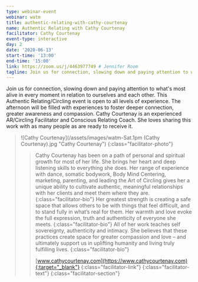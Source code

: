 ```yaml
---
type: webinar-event
webinar: watm
title: authentic-relating-with-cathy-courtenay
name: Authentic Relating with Cathy Courtenay
facilitator: Cathy Courtenay
event-type: interactive
day: 2
date: '2020-06-13'
start-time: '13:00'
end-time: '15:00'
link: https://zoom.us/j/4463977749 # Jennifer Room
tagline: Join us for connection, slowing down and paying attention to what's most alive in every moment in relation to ourselves and each other. This Authentic Relating/Circling event is open to all levels of experience.
---
```


Join us for connection, slowing down and paying attention to what's most alive in every moment in relation to ourselves and each other. This Authentic Relating/Circling event is open to all levels of experience. The afternoon will be filled with experiences to foster deeper connection, greater awareness and compassion. Cathy Courtenay is an experienced AR/Circling Facilitator and Conscious Relating Coach. She loves sharing this work with as many people as are ready to receive it.

> ![Cathy Courtenay](/assets/images/watm-Sat.1pm (Cathy Courtenay).jpg "Cathy Courtenay")
> {:class="facilitator-photo"}
>
> > Cathy Courtenay has been on a path of personal and spiritual growth for most of her life. She brings her heart and deep listening skills to everything she does. Her range of experience with dance, somatic bodywork, Body Mind Centering, marketing, parenting, and leading the Art of Circling gives her a unique ability to cultivate authentic, meaningful relationships with her clients and meet them where they are.
> >{:class="facilitator-bio"}
> > Her greatest strength is creating a safe space that allows others to be with things that feel difficult, and to stand fully in what’s real for them. Her warmth and love evoke the full expression, truth and authenticity of everyone she meets.
> > {:class="facilitator-bio"}
> > All of her work teaches self sovereignty, authenticity and intimacy. She believes that these practices create space for greater compassion and love – and ultimately support us in uplifting humanity and living truly fulfilling lives.
> > {:class="facilitator-bio"}
> >
> > [www.cathycourtenay.com](https://www.cathycourtenay.com){:target="_blank"}
> > {:class="facilitator-link"}
> {:class="facilitator-text"}
{:class="facilitator-section"}
